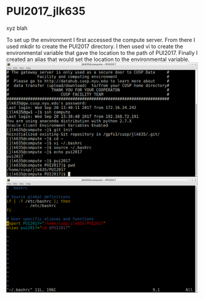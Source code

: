 # PUI2017_jlk635

xyz blah

To set up the environment I first accessed the compute server. From there I used mkdir to create the PUI2017 directory. I then used vi to create the environmental variable that gave the location to the path of PUI2017. Finally I created an alias that would set the location to the environmental variable.
![alt text](Screenshot1.png)
![alt text](Screenshot2.png)


